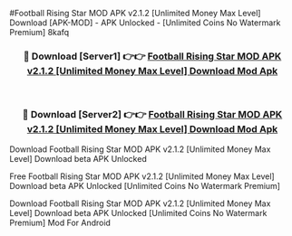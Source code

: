 #Football Rising Star MOD APK v2.1.2 [Unlimited Money Max Level] Download [APK-MOD] - APK Unlocked - [Unlimited Coins No Watermark Premium] 8kafq



<div align="center">

<h3>🔴 Download [Server1] 👉👉 <a href="https://momento.my/?title=Football_Rising_Star_MOD_APK_v2.1.2_[Unlimited_Money_Max_Level]_Download">Football Rising Star MOD APK v2.1.2 [Unlimited Money Max Level] Download Mod Apk</a></h3><br>

<h3>🔴 Download [Server2] 👉👉 <a href="https://momento.my/?title=Football_Rising_Star_MOD_APK_v2.1.2_[Unlimited_Money_Max_Level]_Download">Football Rising Star MOD APK v2.1.2 [Unlimited Money Max Level] Download Mod Apk</a></h3>
</div>



Download Football Rising Star MOD APK v2.1.2 [Unlimited Money Max Level] Download beta APK Unlocked

Free Football Rising Star MOD APK v2.1.2 [Unlimited Money Max Level] Download beta APK Unlocked [Unlimited Coins No Watermark Premium]

Download Football Rising Star MOD APK v2.1.2 [Unlimited Money Max Level] Download beta APK Unlocked [Unlimited Coins No Watermark Premium] Mod For Android
